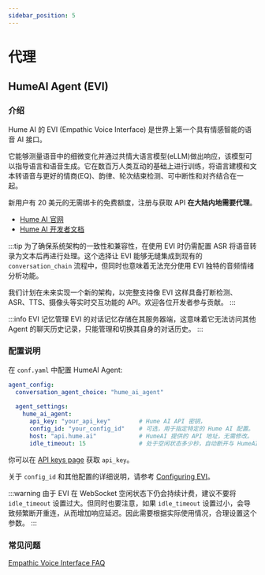 ```yaml
---
sidebar_position: 5
---
```


# 代理

## HumeAI Agent (EVI)

### 介绍

Hume AI 的 EVI (Empathic Voice Interface) 是世界上第一个具有情感智能的语音 AI 接口。

它能够测量语音中的细微变化并通过共情大语言模型(eLLM)做出响应，该模型可以指导语言和语音生成。它在数百万人类互动的基础上进行训练，将语言建模和文本转语音与更好的情商(EQ)、韵律、轮次结束检测、可中断性和对齐结合在一起。

新用户有 20 美元的无需绑卡的免费额度，注册与获取 API **在大陆内地需要代理**。

- [Hume AI 官网](https://www.hume.ai/)
- [Hume AI 开发者文档](https://dev.hume.ai/intro)

:::tip
为了确保系统架构的一致性和兼容性，在使用 EVI 时仍需配置 ASR 将语音转录为文本后再进行处理。这个选择让 EVI 能够无缝集成到现有的 `conversation_chain` 流程中，但同时也意味着无法充分使用 EVI 独特的音频情绪分析功能。

我们计划在未来实现一个新的架构，以完整支持像 EVI 这样具备打断检测、ASR、TTS、摄像头等实时交互功能的 API。欢迎各位开发者参与贡献。
:::

:::info EVI 记忆管理
EVI 的对话记忆存储在其服务器端，这意味着它无法访问其他 Agent 的聊天历史记录，只能管理和切换其自身的对话历史。
:::


### 配置说明

在 `conf.yaml` 中配置 HumeAI Agent:

```yaml
agent_config:
  conversation_agent_choice: "hume_ai_agent"
  
  agent_settings:
    hume_ai_agent:
      api_key: "your_api_key"        # Hume AI API 密钥，
      config_id: "your_config_id"    # 可选，用于指定特定的 Hume AI 配置。
      host: "api.hume.ai"            # HumeAI 提供的 API 地址，无需修改。
      idle_timeout: 15               # 处于空闲状态多少秒，自动断开与 HumeAI 的链接。
```

你可以在 [API keys page](https://platform.hume.ai/settings/keys) 获取 `api_key`。

关于 `config_id` 和其他配置的详细说明，请参考 [Configuring EVI](https://dev.hume.ai/docs/empathic-voice-interface-evi/configuration)。

:::warning
由于 EVI 在 WebSocket 空闲状态下仍会持续计费，建议不要将 `idle_timeout` 设置过大。但同时也要注意，如果 `idle_timeout` 设置过小，会导致频繁断开重连，从而增加响应延迟。因此需要根据实际使用情况，合理设置这个参数。
:::

### 常见问题

[Empathic Voice Interface FAQ](https://dev.hume.ai/docs/empathic-voice-interface-evi/faq)